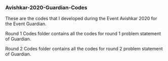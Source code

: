 ### Avishkar-2020-Guardian-Codes

These are the codes that I developed during the Event Avishkar 2020 for the Event Guardian.

Round 1 Codes folder contains all the codes for round 1 problem statement of Guardian.

Round 2 Codes folder contains all the codes for round 2 problem statement of Guardian.
